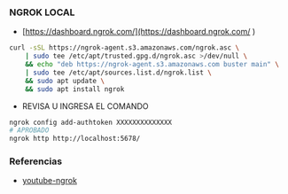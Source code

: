 
### NGROK LOCAL

- [https://dashboard.ngrok.com/](https://dashboard.ngrok.com/ )
```bash
curl -sSL https://ngrok-agent.s3.amazonaws.com/ngrok.asc \
	| sudo tee /etc/apt/trusted.gpg.d/ngrok.asc >/dev/null \
	&& echo "deb https://ngrok-agent.s3.amazonaws.com buster main" \
	| sudo tee /etc/apt/sources.list.d/ngrok.list \
	&& sudo apt update \
	&& sudo apt install ngrok
```
- REVISA U INGRESA EL COMANDO  
```BASH
ngrok config add-authtoken XXXXXXXXXXXXXX
# APROBADO
ngrok http http://localhost:5678/
```


### Referencias
- [youtube-ngrok](https://www.youtube.com/watch?v=A5fxVzblbtA)
